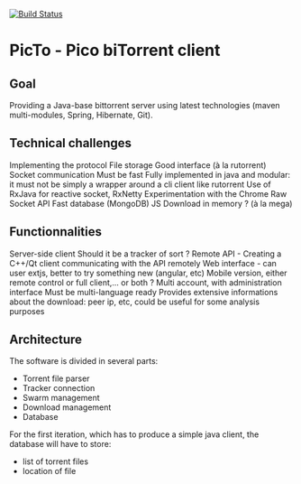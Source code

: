 [![Build Status](https://travis-ci.org/xpierro/picto.svg?branch=master)](https://travis-ci.org/xpierro/picto)
# PicTo - Pico biTorrent client

## Goal

Providing a Java-base bittorrent server using latest technologies (maven multi-modules, Spring, Hibernate, Git).

## Technical challenges

Implementing the protocol
File storage
Good interface (à la rutorrent)
Socket communication
Must be fast
Fully implemented in java and modular: it must not be simply a wrapper around a cli client like rutorrent
Use of RxJava for reactive socket, RxNetty
Experimentation with the Chrome Raw Socket API
Fast database (MongoDB)
JS Download in memory ? (à la mega)

## Functionnalities

Server-side client
Should it be a tracker of sort ?
Remote API - Creating a C++/Qt client communicating with the API remotely
Web interface - can user extjs, better to try something new (angular, etc)
Mobile version, either remote control or full client,... or both ?
Multi account, with administration interface
Must be multi-language ready
Provides extensive informations about the download: peer ip, etc, could be useful for some analysis purposes

## Architecture

The software is divided in several parts:
  - Torrent file parser
  - Tracker connection
  - Swarm management
  - Download management
  - Database
  
For the first iteration, which has to produce a simple java client, the database will have to store:
  - list of torrent files
  - location of file

